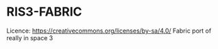 # RIS3-FABRIC
Licence: https://creativecommons.org/licenses/by-sa/4.0/
Fabric port of really in space 3
